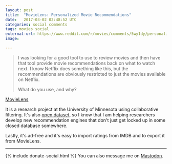 ```yaml
---
layout: post
title:  "MovieLens: Personalized Movie Recommendations"
date:   2017-03-02 02:48:52 UTC
categories: social comments
tags: movies social
external-url: https://www.reddit.com/r/movies/comments/5wy1dy/personalized_movie_recommendations/deebiqh/
image: 

---
```


> I was looking for a good tool to use to review movies and then have that tool provide movie recommendations back on what to watch next. I know Netflix does something like this, but the recommendations are obviously restricted to just the movies available on Netflix. 
>
>  What do you use, and why? 

[MovieLens](https://movielens.org)

It is a research project at the University of Minnesota using collaborative filtering. It's also [open dataset](https://grouplens.org/datasets/movielens/), so I know that I am helping researchers develop new recommendation engines that don't just get locked up in some closed database somewhere.

Lastly, it's ad-free and it's easy to import ratings from IMDB and to export it from MovieLens. 

---

{% include donate-social.html %} You can also message me on [Mastodon](https://mastodon.social/@yoasif).